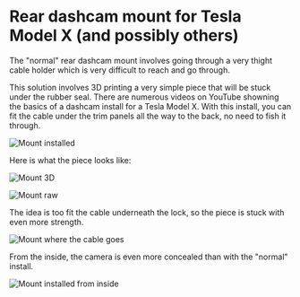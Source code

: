# Rear dashcam mount for Tesla Model X (and possibly others)

The "normal" rear dashcam mount involves going through a very thight cable holder which is very difficult to reach and go through.

This solution involves 3D printing a very simple piece that will be stuck under the rubber seal.
There are numerous videos on YouTube showning the basics of a dashcam install for a Tesla Model X.
With this install, you can fit the cable under the trim panels all the way to the back, no need to fish it through.

![Mount installed](https://github.com/tubededentifrice/tesla-modelx-rear-dashcam-mount/raw/master/MountInstalled.jpg)


Here is what the piece looks like:

![Mount 3D](https://github.com/tubededentifrice/tesla-modelx-rear-dashcam-mount/raw/master/Mount3D.png)

![Mount raw](https://github.com/tubededentifrice/tesla-modelx-rear-dashcam-mount/raw/master/MountRaw.jpg)


The idea is too fit the cable underneath the lock, so the piece is stuck with even more strength.

![Mount where the cable goes](https://github.com/tubededentifrice/tesla-modelx-rear-dashcam-mount/raw/master/MountCable.jpg)


From the inside, the camera is even more concealed than with the "normal" install.

![Mount installed from inside](https://github.com/tubededentifrice/tesla-modelx-rear-dashcam-mount/raw/master/MountFromInside.jpg)